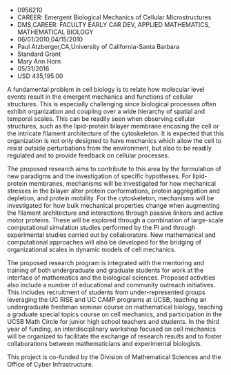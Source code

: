 
* 0956210
* CAREER: Emergent Biological Mechanics of Cellular Microstructures
* DMS,CAREER: FACULTY EARLY CAR DEV, APPLIED MATHEMATICS, MATHEMATICAL BIOLOGY
* 06/01/2010,04/15/2010
* Paul Atzberger,CA,University of California-Santa Barbara
* Standard Grant
* Mary Ann Horn
* 05/31/2016
* USD 435,195.00

A fundamental problem in cell biology is to relate how molecular level events
result in the emergent mechanics and functions of cellular structures. This is
especially challenging since biological processes often exhibit organization and
coupling over a wide hierarchy of spatial and temporal scales. This can be
readily seen when observing cellular structures, such as the lipid-protein
bilayer membrane encasing the cell or the intricate filament architecture of the
cytoskeleton. It is expected that this organization is not only designed to have
mechanics which allow the cell to resist outside perturbations from the
environment, but also to be readily regulated and to provide feedback on
cellular processes.

The proposed research aims to contribute to this area by the formulation of new
paradigms and the investigation of specific hypotheses. For lipid-protein
membranes, mechanisms will be investigated for how mechanical stresses in the
bilayer alter protein conformations, protein aggregation and depletion, and
protein mobility. For the cytoskeleton, mechanisms will be investigated for how
bulk mechanical properties change when augmenting the filament architecture and
interactions through passive linkers and active motor proteins. These will be
explored through a combination of large-scale computational simulation studies
performed by the PI and through experimental studies carried out by
collaborators. New mathematical and computational approaches will also be
developed for the bridging of organizational scales in dynamic models of cell
mechanics.

The proposed research program is integrated with the mentoring and training of
both undergraduate and graduate students for work at the interface of
mathematics and the biological sciences. Proposed activities also include a
number of educational and community outreach initiatives. This includes
recruitment of students from under-represented groups leveraging the UC RISE and
UC CAMP programs at UCSB, teaching an undergraduate freshman seminar course on
mathematical biology, teaching a graduate special topics course on cell
mechanics, and participation in the UCSB Math Circle for junior high school
teachers and students. In the third year of funding, an interdisciplinary
workshop focused on cell mechanics will be organized to facilitate the exchange
of research results and to foster collaborations between mathematicians and
experimental biologists.

This project is co-funded by the Division of Mathematical Sciences and the
Office of Cyber Infrastructure.
